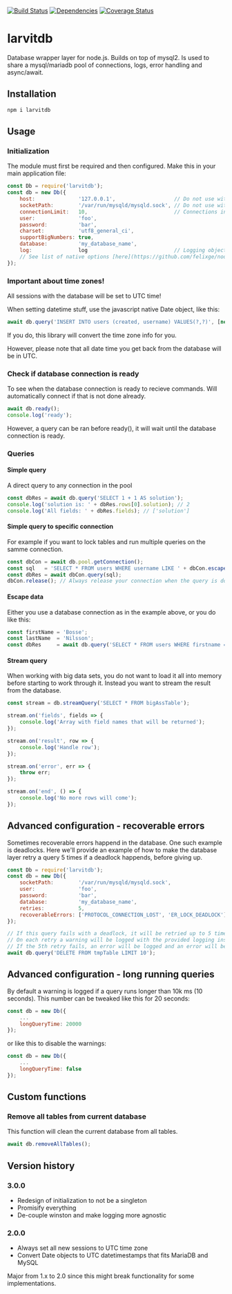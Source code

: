 [![Build Status](https://travis-ci.org/larvit/larvitdb.svg)](https://travis-ci.org/larvit/larvitdb)
[![Dependencies](https://david-dm.org/larvit/larvitdb.svg)](https://david-dm.org/larvit/larvitdb.svg)
[![Coverage Status](https://coveralls.io/repos/github/larvit/larvitdb/badge.svg)](https://coveralls.io/github/larvit/larvitdb)

# larvitdb

Database wrapper layer for node.js. Builds on top of mysql2. Is used to share a mysql/mariadb pool of connections, logs, error handling and async/await.

## Installation

```bash
npm i larvitdb
```

## Usage

### Initialization

The module must first be required and then configured.
Make this in your main application file:

```javascript
const Db = require('larvitdb');
const db = new Db({
	host:              '127.0.0.1',                   // Do not use with socketPath
	socketPath:        '/var/run/mysqld/mysqld.sock', // Do not use with host
	connectionLimit:   10,                            // Connections in the pool
	user:              'foo',
	password:          'bar',
	charset:           'utf8_general_ci',
	supportBigNumbers: true,
	database:          'my_database_name',
	log:               log                            // Logging object. Will default to a simple console logger if not provided
	// See list of native options [here](https://github.com/felixge/node-mysql/#connection-options).
});
```

### Important about time zones!

All sessions with the database will be set to UTC time!

When setting datetime stuff, use the javascript native Date object, like this:

```javascript
await db.query('INSERT INTO users (created, username) VALUES(?,?)', [new Date(), 'foobar']);
```

If you do, this library will convert the time zone info for you.

However, please note that all date time you get back from the database will be in UTC.

### Check if database connection is ready

To see when the database connection is ready to recieve commands. Will automatically connect if that is not done already.

```javascript
await db.ready();
console.log('ready');
```

However, a query can be ran before ready(), it will wait until the database connection is ready.

### Queries

#### Simple query

A direct query to any connection in the pool

```javascript
const dbRes = await db.query('SELECT 1 + 1 AS solution');
console.log('solution is: ' + dbRes.rows[0].solution); // 2
console.log('All fields: ' + dbRes.fields); // ['solution']
```

#### Simple query to specific connection

For example if you want to lock tables and run multiple queries on the samme connection.

```javascript
const dbCon = await db.pool.getConnection();
const sql   = 'SELECT * FROM users WHERE username LIKE ' + dbCon.escape(dataToBeEscaped);
const dbRes = await dbCon.query(sql);
dbCon.release(); // Always release your connection when the query is done
```

#### Escape data

Either you use a database connection as in the example above, or you do like this:

```javascript
const firstName = 'Bosse';
const lastName  = 'Nilsson';
const dbRes     = await db.query('SELECT * FROM users WHERE firstname = ? AND lastname = ?', [firstName, lastName]);
```

#### Stream query

When working with big data sets, you do not want to load it all into memory before starting to work through it. Instead you want to stream the result from the database.

```javascript
const stream = db.streamQuery('SELECT * FROM bigAssTable');

stream.on('fields', fields => {
	console.log('Array with field names that will be returned');
});

stream.on('result', row => {
	console.log('Handle row');
});

stream.on('error', err => {
	throw err;
});

stream.on('end', () => {
	console.log('No more rows will come');
});
```

## Advanced configuration - recoverable errors

Sometimes recoverable errors happend in the database. One such example is deadlocks. Here we'll provide an example of how to make the database layer retry a query 5 times if a deadlock happends, before giving up.

```javascript
const Db = require('larvitdb');
const db = new Db({
	socketPath:        '/var/run/mysqld/mysqld.sock',
	user:              'foo',
	password:          'bar',
	database:          'my_database_name',
	retries:           5,                                               // Defaults to 3 if omitted
	recoverableErrors: ['PROTOCOL_CONNECTION_LOST', 'ER_LOCK_DEADLOCK'] // What error codes to retry, these are the defaults
});

// If this query fails with a deadlock, it will be retried up to 5 times.
// On each retry a warning will be logged with the provided logging instance
// If the 5th retry fails, an error will be logged and an error will be thrown
await db.query('DELETE FROM tmpTable LIMIT 10');
```

## Advanced configuration - long running queries

By default a warning is logged if a query runs longer than 10k ms (10 seconds). This number can be tweaked like this for 20 seconds:

```javascript
const db = new Db({
	...
	longQueryTime: 20000
});
```

or like this to disable the warnings:

```javascript
const db = new Db({
	...
	longQueryTime: false
});
```

## Custom functions

### Remove all tables from current database

This function will clean the current database from all tables.

```javascript
await db.removeAllTables();
```

## Version history

### 3.0.0
* Redesign of initialization to not be a singleton
* Promisify everything
* De-couple winston and make logging more agnostic

### 2.0.0

* Always set all new sessions to UTC time zone
* Convert Date objects to UTC datetimestamps that fits MariaDB and MySQL

Major from 1.x to 2.0 since this might break functionality for some implementations.
